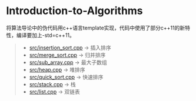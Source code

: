# Introduction-to-Algorithms
将算法导论中的伪代码用c++语言template实现，代码中使用了部分c++11的新特性，编译要加上-std=c++11。
> * [src/insertion_sort.cpp](https://github.com/Finalcheat/Introduction-to-Algorithms/blob/master/src/insertion_sort.cpp) -> 插入排序
> * [src/merge_sort.cpp](https://github.com/Finalcheat/Introduction-to-Algorithms/blob/master/src/merge_sort.cpp) -> 归并排序
> * [src/sub_array.cpp](https://github.com/Finalcheat/Introduction-to-Algorithms/blob/master/src/sub_array.cpp) -> 最大子数组
> * [src/heap.cpp](https://github.com/Finalcheat/Introduction-to-Algorithms/blob/master/src/heap.cpp) -> 堆排序
> * [src/quick_sort.cpp](https://github.com/Finalcheat/Introduction-to-Algorithms/blob/master/src/quick_sort.cpp) -> 快速排序
> * [src/stack.cpp](https://github.com/Finalcheat/Introduction-to-Algorithms/blob/master/src/stack.cpp) -> 栈
> * [src/list.cpp](https://github.com/Finalcheat/Introduction-to-Algorithms/blob/master/src/list.cpp) -> 双链表
